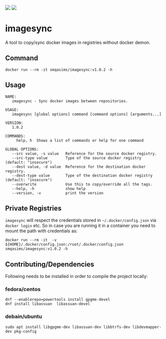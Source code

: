 <p>
    <a href="https://hub.docker.com/r/smqasims/imagesync" alt="Pulls">
        <img src="https://img.shields.io/docker/pulls/smqasims/imagesync.svg" /></a>
    <a href="https://mqasimsarfraz.github.io/" alt="Maintained">
        <img src="https://img.shields.io/maintenance/yes/2022.svg" /></a>

</p>

# imagesync

A tool to copy/sync docker images in registries without docker demon.

## Command

```
docker run --rm -it smqasims/imagesync:v1.0.2 -h
```

## Usage

```
NAME:
   imagesync - Sync docker images between repositories.

USAGE:
   imagesync [global options] command [command options] [arguments...]

VERSION:
   1.0.2

COMMANDS:
     help, h  Shows a list of commands or help for one command

GLOBAL OPTIONS:
   --src value, -s value   Reference for the source docker registry.
   --src-type value        Type of the source docker registry (default: "insecure")
   --dest value, -d value  Reference for the destination docker registry.
   --dest-type value       Type of the destination docker registry (default: "insecure")
   --overwrite             Use this to copy/override all the tags.
   --help, -h              show help
   --version, -v           print the version

```

## Private Registries

`imagesync` will respect the credentials stored in `~/.docker/config.json` via `docker login` etc. So in case you are
running it in a container you need to mount the path with credentials as:

```
docker run --rm -it  -v ${HOME}/.docker/config.json:/root/.docker/config.json  smqasims/imagesync:v1.0.2 -h
```

## Contributing/Dependencies

Following needs to be installed in order to compile the project locally:

### fedora/centos

```
dnf --enablerepo=powertools install gpgme-devel
dnf install libassuan  libassuan-devel
```

### debain/ubuntu

```
sudo apt install libgpgme-dev libassuan-dev libbtrfs-dev libdevmapper-dev pkg-config
```

